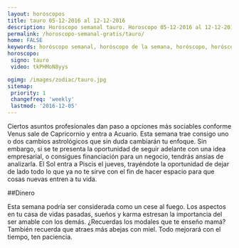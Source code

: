 ```yaml
---
layout: horoscopos
title: tauro 05-12-2016 al 12-12-2016 
description: Horóscopo semanal tauro. Horoscopo 05-12-2016 al 12-12-2016. Horoscopos univision gratis
permalink: /horoscopo-semanal-gratis/tauro/
home: FALSE
keywords: horóscopo semanal, horóscopo de la semana, horóscopo, horóscopo gratis,horóscopos, horóscopo esperanza gracia, horoscopos tauro la semana, horóscopos gratis, Tarot, Astrologia, Zodíaco, tauro, horoscopo gratis
horoscopo:
 signo: tauro
 video: tkPHMoN8yys

ogimg: /images/zodiac/tauro.jpg
sitemap:
 priority: 1
 changefreq: 'weekly'
 lastmod: '2016-12-05'
---
```



Ciertos asuntos profesionales dan paso a opciones más sociables conforme Venus sale de Capricornio y entra a Acuario. Esta semana trae consigo uno o dos cambios astrológicos que sin duda cambiarán tu enfoque. Sin embargo, si se te presenta la oportunidad de seguir adelante con una idea empresarial, o consigues financiación para un negocio, tendrás ansias de analizarla. El Sol entra a Piscis el jueves, trayéndote la oportunidad de dejar de lado todo lo que ya no te sirve con el fin de hacer espacio para que cosas nuevas entren a tu vida.

##Dinero

Esta semana podría ser considerada como un cese al fuego. Los aspectos en tu casa de vidas pasadas, sueños y karma estresan la importancia del ser amable con los demás. ¿Recuerdas los modales que te enseño mamá? También recuerda que atraes más abejas con miel. Todo mejorará con el tiempo, ten paciencia.